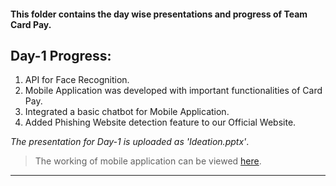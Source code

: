 #### This folder contains the day wise presentations and progress of Team Card Pay.

## Day-1 Progress:
  1. API for Face Recognition.
  2. Mobile Application was developed with important functionalities of Card Pay.
  3. Integrated a basic chatbot for Mobile Application.
  4. Added Phishing Website detection feature to our Official Website.
 
 *The presentation for Day-1 is uploaded as 'Ideation.pptx'*.
 
 > The working of mobile application can be viewed [here](https://www.youtube.com/watch?v=asMZSIjaYM4&feature=emb_title).
 ----------------------------

